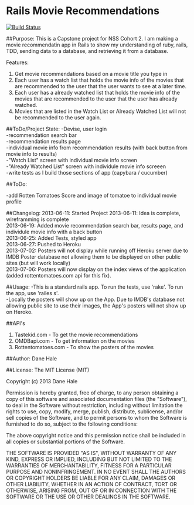 Rails Movie Recommendations
===========================

[![Build Status](https://travis-ci.org/danehale0612/Rails_Movie_Recommendations.png)](https://travis-ci.org/danehale0612/Rails_Movie_Recommendations) 

##Purpose:
This is a Capstone project for NSS Cohort 2. I am making a movie recommendatin app in Rails to show my understanding of ruby, rails, TDD, sending data to a database, and retrieving it from a database.

Features:
1. Get movie recommendations based on a movie title you type in
2. Each user has a watch list that holds the movie info of the movies that are recommended to the user that the user wants to see at a later time.
3. Each user has a already watched list that holds the movie info of the movies that are recommended to the user that the user has already watched.
4. Movies that are listed in the Watch List or Already Watched List will not be recommended to the user again.

##ToDo/Project State:
-Devise, user login<br>
-recommendation search bar<br>
-recommendation results page<br>
-individual movie info from recommendation results (with back button from movie info to results)<br>
-"Watch List" screen with individual movie info screen<br>
-"Already Watched List" screen with individule movie info screeen<br>
-write tests as I build those sections of app (capybara / cucumber)<br>

##ToDo:

-add Rotten Tomatoes Score and image of tomatoe to individual movie profile<br>



##Changelog:
2013-06-11: Started Project 2013-06-11: Idea is complete, wireframming is complete<br>
2013-06-19: Added movie recommendation search bar, results page, and individule movie info with a back button<br>
2013-06-25: Added Tests, styled app<br>
2013-06-27: Pushed to Heroku<br>
2013-07-02: Posters will not display while running off Heroku server due to IMDB Poster database not allowing them to be displayed on other public sites (but will work locally)<br>
2013-07-06: Posters will now display on the index views of the application (added rottentomatoes.com api for this fix).

##Usage:
-This is a standard rails app. To run the tests, use 'rake'. To run the app, use 'railes s'.<br>
-Locally the posters will show up on the App.  Due to IMDB's database not allowing public site to use their images, the App's posters will not show up on Heroko.

##API's
1. Tastekid.com - To get the movie recommendations<br>
2. OMDBapi.com - To get information on the movies<br>
3. Rottentomatoes.com - To show the posters of the movies

##Author:
Dane Hale

##License:
The MIT License (MIT)

Copyright (c) 2013 Dane Hale

Permission is hereby granted, free of charge, to any person obtaining a copy of this software and associated documentation files (the "Software"), to deal in the Software without restriction, including without limitation the rights to use, copy, modify, merge, publish, distribute, sublicense, and/or sell copies of the Software, and to permit persons to whom the Software is furnished to do so, subject to the following conditions:

The above copyright notice and this permission notice shall be included in all copies or substantial portions of the Software.

THE SOFTWARE IS PROVIDED "AS IS", WITHOUT WARRANTY OF ANY KIND, EXPRESS OR IMPLIED, INCLUDING BUT NOT LIMITED TO THE WARRANTIES OF MERCHANTABILITY, FITNESS FOR A PARTICULAR PURPOSE AND NONINFRINGEMENT. IN NO EVENT SHALL THE AUTHORS OR COPYRIGHT HOLDERS BE LIABLE FOR ANY CLAIM, DAMAGES OR OTHER LIABILITY, WHETHER IN AN ACTION OF CONTRACT, TORT OR OTHERWISE, ARISING FROM, OUT OF OR IN CONNECTION WITH THE SOFTWARE OR THE USE OR OTHER DEALINGS IN THE SOFTWARE.
